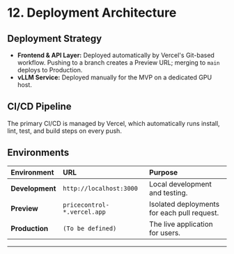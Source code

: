 # 12. Deployment Architecture
## Deployment Strategy
* **Frontend & API Layer:** Deployed automatically by Vercel's Git-based workflow. Pushing to a branch creates a Preview URL; merging to `main` deploys to Production.
* **vLLM Service:** Deployed manually for the MVP on a dedicated GPU host.
## CI/CD Pipeline
The primary CI/CD is managed by Vercel, which automatically runs install, lint, test, and build steps on every push.
## Environments
| Environment | URL | Purpose |
| :--- | :--- | :--- |
| **Development** | `http://localhost:3000` | Local development and testing. |
| **Preview** | `pricecontrol-*.vercel.app` | Isolated deployments for each pull request. |
| **Production** | `(To be defined)` | The live application for users. |
---